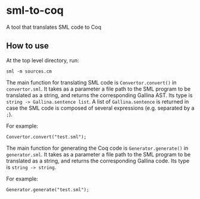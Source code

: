 # sml-to-coq

A tool that translates SML code to Coq

## How to use

At the top level directory, run:

```
sml -m sources.cm
```

The main function for translating SML code is `Convertor.convert()` in `convertor.sml`. It takes as a parameter a file path to the SML program to be translated as a string, and returns the corresponding Gallina AST. Its type is `string -> Gallina.sentence list`. A list of `Gallina.sentence` is returned in case the SML code is composed of several expressions (e.g. separated by a `;`).

For example:

```
Convertor.convert("test.sml");
```

The main function for generating the Coq code is `Generator.generate()` in `generator.sml`. It takes as a parameter a file path to the SML program to be translated as a string, and returns the corresponding Gallina code. Its type is `string -> string`. 

For example:

```
Generator.generate("test.sml");
```
